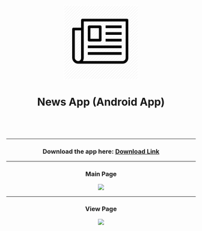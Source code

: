 
<p align="center">
  <a href="" rel="noopener">
 <img width=200px src="https://raw.githubusercontent.com/codequipo/TheDailyNews/master/assets/logo.png" /></a>

<h1 align = 'center'> News App (Android App) </h1>

<br>
</p>
<br>

------------------------------------------

<h3 align='center'> Download the app here: <a href="https://drive.google.com/file/d/1OSBUCF36xidVpnZwfABfbfY7RwUJ3Pmh/view?usp=sharing" target="_top">Download Link </a></h3>
 
 ------------------------------------------
 
<h3 align="center"> Main Page </h3>
<p align="center"> 
<img src="https://res.cloudinary.com/singhprateek089/image/upload/v1595750292/Screenshot_20200726-131511_r2qgrh.png" width=245px>
</p>
 
 ------------------------------------------

<h3 align="center"> View Page </h3>
<p align="center"> 
<img src="https://res.cloudinary.com/singhprateek089/image/upload/v1595750297/Screenshot_20200726-131526_rqbfal.png" width=245px>
</p>
